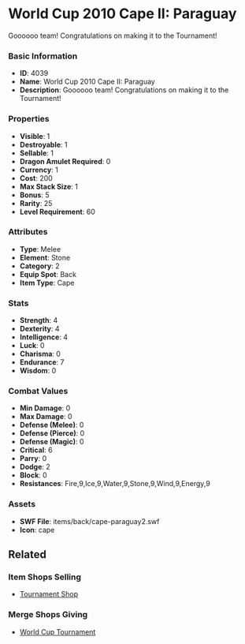 # World Cup 2010 Cape II: Paraguay

Goooooo team!   Congratulations on making it to the Tournament!

### Basic Information

- **ID**: 4039
- **Name**: World Cup 2010 Cape II: Paraguay
- **Description**: Goooooo team!   Congratulations on making it to the Tournament!

### Properties

- **Visible**: 1
- **Destroyable**: 1
- **Sellable**: 1
- **Dragon Amulet Required**: 0
- **Currency**: 1
- **Cost**: 200
- **Max Stack Size**: 1
- **Bonus**: 5
- **Rarity**: 25
- **Level Requirement**: 60

### Attributes

- **Type**: Melee
- **Element**: Stone
- **Category**: 2
- **Equip Spot**: Back
- **Item Type**: Cape

### Stats

- **Strength**: 4
- **Dexterity**: 4
- **Intelligence**: 4
- **Luck**: 0
- **Charisma**: 0
- **Endurance**: 7
- **Wisdom**: 0

### Combat Values

- **Min Damage**: 0
- **Max Damage**: 0
- **Defense (Melee)**: 0
- **Defense (Pierce)**: 0
- **Defense (Magic)**: 0
- **Critical**: 6
- **Parry**: 0
- **Dodge**: 2
- **Block**: 0
- **Resistances**: Fire,9,Ice,9,Water,9,Stone,9,Wind,9,Energy,9

### Assets

- **SWF File**: items/back/cape-paraguay2.swf
- **Icon**: cape

## Related

### Item Shops Selling

- [Tournament Shop](../item-shops/148-tournament-shop.md)

### Merge Shops Giving

- [World Cup Tournament](../merge-shops/70-world-cup-tournament.md)

